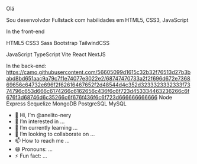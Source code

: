 Olá

Sou desenvolvdor Fullstack com  habilidades em HTML5, CSS3, JavaScript

In the front-end

HTML5 CSS3 Sass Bootstrap TailwindCSS

JavaScript TypeScript Vite React NextJS

In the back-end:
https://camo.githubusercontent.com/56605099d1615c32b32f76513d27b3babd8bd651aac9a79c7f1e74077e3022e2/68747470733a2f2f696d672e736869656c64732e696f2f62616467652f2d48544d4c352d3233323332333f7374796c653d666c6174266c6162656c436f6c6f723d453334463236266c6f676f3d68746d6c35266c6f676f436f6c6f723d666666666666
Node Express Sequelize MongoDB PostgreSQL MySQL

- 👋 Hi, I’m @anelito-nery
- 👀 I’m interested in ...
- 🌱 I’m currently learning ...
- 💞️ I’m looking to collaborate on ...
- 📫 How to reach me ...
- 😄 Pronouns: ...
- ⚡ Fun fact: ...

<!---
anelito-nery/anelito-nery is a ✨ special ✨ repository because its `README.md` (this file) appears on your GitHub profile.
You can click the Preview link to take a look at your changes.
--->
